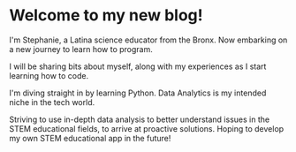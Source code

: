 #  Welcome to my new blog!

 I'm Stephanie, a Latina science educator from the Bronx.
 Now embarking on a new journey to learn how to program.
  
 I will be sharing bits about myself, along with my experiences as I start learning how to code.
  
 I'm diving straight in by learning Python. Data Analytics is my intended niche in the tech world. 
 
 Striving to use in-depth data analysis to better understand issues in the STEM educational fields, 
 to arrive at proactive solutions. 
 Hoping to develop my own STEM educational app in the future!

